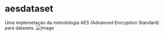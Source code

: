 # aesdataset
Uma implemetação da metodologia AES (Advanced Encryption Standard) para datasets.
![image](https://github.com/CllsPy/Three-ai/assets/96326019/6fe653cf-5d3c-4d36-a50d-89196c819472)
